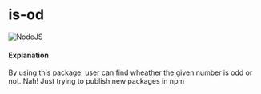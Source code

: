 # is-od

![NodeJS](https://img.shields.io/badge/node.js-6DA55F?style=for-the-badge&logo=node.js&logoColor=white)

#### Explanation  
   By using this package, user can find wheather the given number is odd or not. Nah! Just trying to publish new packages in npm
